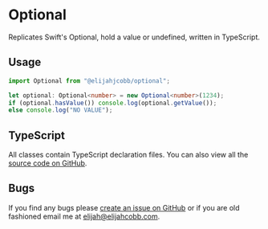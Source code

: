 # Optional
Replicates Swift's Optional, hold a value or undefined, written in TypeScript.

## Usage
```typescript
import Optional from "@elijahjcobb/optional";

let optional: Optional<number> = new Optional<number>(1234);
if (optional.hasValue()) console.log(optional.getValue());
else console.log("NO VALUE");

```


## TypeScript
All classes contain TypeScript declaration files. You can also view all the [source code on GitHub](https://github.com/elijahjcobb/optional/tree/master/ts).

## Bugs
If you find any bugs please [create an issue on GitHub](https://github.com/elijahjcobb/optional/issues) or if you are old fashioned email me at [elijah@elijahcobb.com](mailto:elijah@elijahcobb.com).